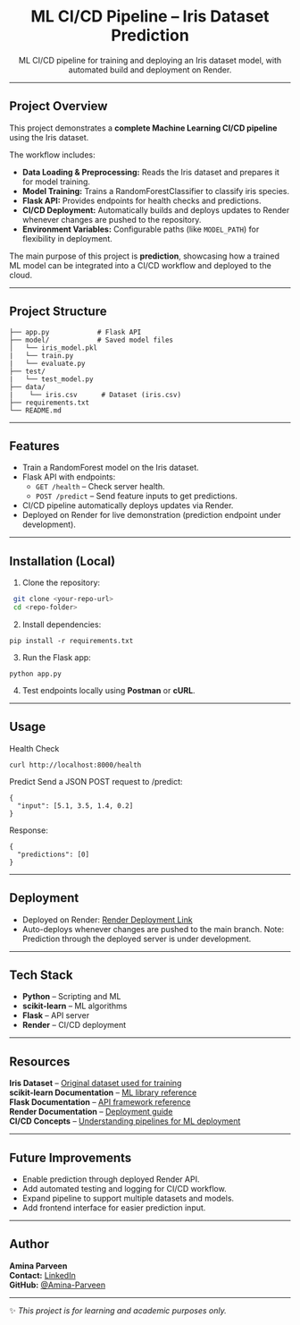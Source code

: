 # <div align="center">ML CI/CD Pipeline – Iris Dataset Prediction</div>

<p align="center">
  ML CI/CD pipeline for training and deploying an Iris dataset model, with automated build and deployment on Render.
</p>

---

## Project Overview
This project demonstrates a **complete Machine Learning CI/CD pipeline** using the Iris dataset. 

The workflow includes:

- **Data Loading & Preprocessing:** Reads the Iris dataset and prepares it for model training.  
- **Model Training:** Trains a RandomForestClassifier to classify iris species.  
- **Flask API:** Provides endpoints for health checks and predictions.  
- **CI/CD Deployment:** Automatically builds and deploys updates to Render whenever changes are pushed to the repository.  
- **Environment Variables:** Configurable paths (like `MODEL_PATH`) for flexibility in deployment.

The main purpose of this project is **prediction**, showcasing how a trained ML model can be integrated into a CI/CD workflow and deployed to the cloud.

---

## Project Structure
```
├── app.py            # Flask API
├── model/            # Saved model files
│   └── iris_model.pkl
|   └── train.py
|   └── evaluate.py
├── test/
|   └── test_model.py
├── data/
|    └── iris.csv      # Dataset (iris.csv)
├── requirements.txt
└── README.md
```

---

## Features
- Train a RandomForest model on the Iris dataset.  
- Flask API with endpoints:  
  - `GET /health` – Check server health.  
  - `POST /predict` – Send feature inputs to get predictions.  
- CI/CD pipeline automatically deploys updates via Render.
- Deployed on Render for live demonstration (prediction endpoint under development).

---

## Installation (Local)
1. Clone the repository:
  ``` bash
   git clone <your-repo-url>
   cd <repo-folder>
   ```
2. Install dependencies:
```
pip install -r requirements.txt
```
3. Run the Flask app:
```
python app.py
```
4. Test endpoints locally using **Postman** or **cURL**.

---

## Usage
Health Check
```
curl http://localhost:8000/health
```
Predict
Send a JSON POST request to /predict:
```
{
  "input": [5.1, 3.5, 1.4, 0.2]
}
```
Response:
```
{
  "predictions": [0]
}
```

---

## Deployment
- Deployed on Render: [Render Deployment Link](https://ml-ci-cd-pipeline-dkje.onrender.com/)
- Auto-deploys whenever changes are pushed to the main branch.
Note: Prediction through the deployed server is under development.

---

## Tech Stack
- **Python** – Scripting and ML
- **scikit-learn** – ML algorithms
- **Flask** – API server
- **Render** – CI/CD deployment

---

## Resources
**Iris Dataset** – [Original dataset used for training](https://www.kaggle.com/datasets/uciml/iris)  
**scikit-learn Documentation** – [ML library reference](https://scikit-learn.org/stable/)  
**Flask Documentation** – [API framework reference](https://flask.palletsprojects.com/en/stable/)  
**Render Documentation** – [Deployment guide](https://render.com/docs/)  
**CI/CD Concepts** – [Understanding pipelines for ML deployment](https://towardsdatascience.com/ci-cd-for-machine-learning-mlops-pipeline-overview-35c169e41ecf/)  

---

## Future Improvements
- Enable prediction through deployed Render API.
- Add automated testing and logging for CI/CD workflow.
- Expand pipeline to support multiple datasets and models.
- Add frontend interface for easier prediction input.

---

##  Author

 **Amina Parveen**  
**Contact:** [LinkedIn](https://www.linkedin.com/in/amina-parveen-9606182a2)    
**GitHub:** [@Amina-Parveen](https://github.com/Amina-Parveen)  

---

✨ *This project is for learning and academic purposes only.*
